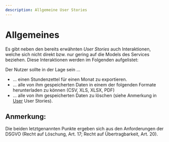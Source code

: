 ```yaml
---
description: Allgemeine User Stories
---
```


# Allgemeines

Es gibt neben den bereits erwähnten _User Stories_ auch Interaktionen, welche sich nicht direkt bzw. nur gering auf die Models des Services beziehen. Diese Interaktionen werden im Folgenden aufgelistet:

Der Nutzer sollte in der Lage sein ...

* ... einen Stundenzettel für einen Monat zu exportieren.
* ... alle von ihm gespeicherten Daten in einem der folgenden Formate herunterladen zu können \(CSV, XLS, XLSX, PDF\)
* ... alle von ihm gespeicherten Daten zu löschen \(siehe Anmerkung in [User](users.md) User Stories\).

## Anmerkung:

Die beiden letztgenannten Punkte ergeben sich aus den Anforderungen der DSGVO \(Recht auf Löschung, Art. 17; Recht auf Übertragbarkeit, Art. 20\).

